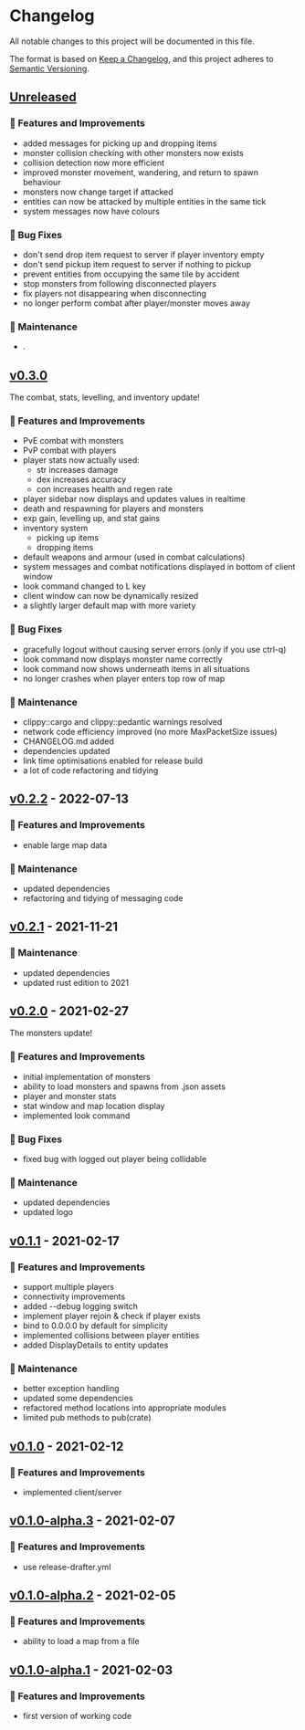 # Changelog
All notable changes to this project will be documented in this file.

The format is based on [Keep a Changelog](https://keepachangelog.com/en/1.0.0/),
and this project adheres to [Semantic Versioning](https://semver.org/spec/v2.0.0.html).

## [Unreleased]
### 🚀 Features and Improvements
- added messages for picking up and dropping items
- monster collision checking with other monsters now exists
- collision detection now more efficient
- improved monster movement, wandering, and return to spawn behaviour
- monsters now change target if attacked
- entities can now be attacked by multiple entities in the same tick
- system messages now have colours

### 🐛 Bug Fixes
- don't send drop item request to server if player inventory empty
- don't send pickup item request to server if nothing to pickup
- prevent entities from occupying the same tile by accident
- stop monsters from following disconnected players
- fix players not disappearing when disconnecting
- no longer perform combat after player/monster moves away

### 🧰 Maintenance
- .

## [v0.3.0]
The combat, stats, levelling, and inventory update!
### 🚀 Features and Improvements
- PvE combat with monsters
- PvP combat with players
- player stats now actually used:
  - str increases damage
  - dex increases accuracy
  - con increases health and regen rate
- player sidebar now displays and updates values in realtime
- death and respawning for players and monsters
- exp gain, levelling up, and stat gains
- inventory system
  - picking up items
  - dropping items
- default weapons and armour (used in combat calculations)
- system messages and combat notifications displayed in bottom of client window
- look command changed to L key
- client window can now be dynamically resized
- a slightly larger default map with more variety

### 🐛 Bug Fixes
- gracefully logout without causing server errors (only if you use ctrl-q)
- look command now displays monster name correctly
- look command now shows underneath items in all situations
- no longer crashes when player enters top row of map

### 🧰 Maintenance
- clippy::cargo and clippy::pedantic warnings resolved
- network code efficiency improved (no more MaxPacketSize issues)
- CHANGELOG.md added
- dependencies updated
- link time optimisations enabled for release build
- a lot of code refactoring and tidying

## [v0.2.2] - 2022-07-13
### 🚀 Features and Improvements
- enable large map data

### 🧰 Maintenance
- updated dependencies
- refactoring and tidying of messaging code

## [v0.2.1] - 2021-11-21
### 🧰 Maintenance
- updated dependencies
- updated rust edition to 2021

## [v0.2.0] - 2021-02-27
The monsters update!
### 🚀 Features and Improvements
- initial implementation of monsters
- ability to load monsters and spawns from .json assets
- player and monster stats
- stat window and map location display
- implemented look command

### 🐛 Bug Fixes
- fixed bug with logged out player being collidable

### 🧰 Maintenance
- updated dependencies
- updated logo

## [v0.1.1] - 2021-02-17
### 🚀 Features and Improvements
- support multiple players
- connectivity improvements
- added --debug logging switch
- implement player rejoin & check if player exists
- bind to 0.0.0.0 by default for simplicity
- implemented collisions between player entities
- added DisplayDetails to entity updates

### 🧰 Maintenance
- better exception handling
- updated some dependencies
- refactored method locations into appropriate modules
- limited pub methods to pub(crate)

## [v0.1.0] - 2021-02-12
### 🚀 Features and Improvements
- implemented client/server

## [v0.1.0-alpha.3] - 2021-02-07
### 🚀 Features and Improvements
- use release-drafter.yml

## [v0.1.0-alpha.2] - 2021-02-05
### 🚀 Features and Improvements
- ability to load a map from a file

## [v0.1.0-alpha.1] - 2021-02-03
### 🚀 Features and Improvements
- first version of working code

[Unreleased]: https://github.com/pbellchambers/rustyhack-mmo/compare/v0.3.0...HEAD
[v0.3.0]: https://github.com/pbellchambers/rustyhack-mmo/compare/v0.2.2...v0.3.0
[v0.2.2]: https://github.com/pbellchambers/rustyhack-mmo/compare/v0.2.1...v0.2.2
[v0.2.1]: https://github.com/pbellchambers/rustyhack-mmo/compare/v0.2.0...v0.2.1
[v0.2.0]: https://github.com/pbellchambers/rustyhack-mmo/compare/v0.1.1...v0.2.0
[v0.1.1]: https://github.com/pbellchambers/rustyhack-mmo/compare/v0.1.0...v0.1.1
[v0.1.0]: https://github.com/pbellchambers/rustyhack-mmo/compare/v0.1.0-alpha.3...v0.1.0
[v0.1.0-alpha.3]: https://github.com/pbellchambers/rustyhack-mmo/compare/v0.1.0-alpha.2...v0.1.0-alpha.3
[v0.1.0-alpha.2]: https://github.com/pbellchambers/rustyhack-mmo/compare/v0.1.0-alpha.1...v0.1.0-alpha.2
[v0.1.0-alpha.1]: https://github.com/pbellchambers/rustyhack-mmo/releases/tag/v0.1.0-alpha.1